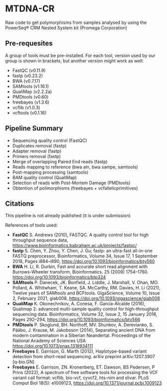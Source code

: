 # MTDNA-CR
Raw code to get polymorphisms from samples analysed by using the PowerSeq® CRM Nested System kit (Promega Corporation)

## Pre-requesites
A group of tools must be pre-installed. For each tool, version used by our group is shown in brackets, but another version might work as well:
- FastQC (v0.11.9)
- fastp (v0.23.2)
- BWA (v0.7.17)
- SAMtools (v1.16.1)
- QualiMap (v2.2.2a)
- PMDtools (v0.60)
- freebayes (v1.3.6)
- vcflib (v1.0.3)
- vcftools (v0.1.16)

## Pipeline Summary

- Sequencing quality control (FastQC)
- Duplicates removal (fastp)
- Adapter removal (fastp)
- Primers removal (fastp)
- Merge of overlapping Paired End reads (fastp)
- Reads mapping to reference (bwa aln, bwa sampe, samtools)
- Post-mapping processing (samtools)
- BAM quality control (QualiMap)
- Selection of reads with Post-Mortem Damage (PMDtools)
- Obtention of polimorphisms (freebayes + vcfallelicprimitives)

## Citations

This pipeline is not already published (it is under submission)

References of tools used:
- **FastQC** S. Andrews (2010), FASTQC. A quality control tool for high throughput sequence data, https://www.bioinformatics.babraham.ac.uk/projects/fastqc/
- **fastp** S. Chen, Y. Zhou, Y. Chen, J. Gu; fastp: an ultra-fast all-in-one FASTQ preprocessor, Bioinformatics, Volume 34, Issue 17, 1 September 2018, Pages i884–i890, https://doi.org/10.1093/bioinformatics/bty560
- **BWA** H. Li, R. Durbin, Fast and accurate short read alignment with Burrows-Wheeler transform, Bioinformatics. 25 (2009) 1754–1760. https://doi.org/10.1093/bioinformatics/btp324
- **SAMtools** P. Danecek, JK. Bonfield, J. Liddle, J. Marshall, V. Ohan, MO. Pollard, A. Whitwham, T. Keane, SA. McCarthy, RM. Davies, H. Li (2021), Twelve years of SAMtools and BCFtools. GigaScience, Volume 10, Issue 2, February 2021, giab008, https://doi.org/10.1093/gigascience/giab008
- **QualiMap** K. Okonechnikov, A. Conesa, F. García-Alcalde (2016), Qualimap 2: advanced multi-sample quality control for high-throughput sequencing data.  Bioinformatics, Volume 32, Issue 2, 15 January 2016, Pages 292–294, https://doi.org/10.1093/bioinformatics/btv566
- **PMDtools** P. Skoglund, BH. Northoff, MV. Shunkov, A. Derevianko, S. Pääbo, J. Krause, M. Jakobsson (2014), Separating ancient DNA from modern contamination in a Siberian Neandertal. Proceedings of the National Academy of Sciences USA https://doi.org/10.1073/pnas.1318934111
- **Freebayes** E. Garrison, G. Marth (2012), Haplotype-based variant detection from short-read sequencing. arXiv preprint arXiv:1207.3907 [q-bio.GN]
- **Freebayes** E. Garrison, ZN. Kronenberg, ET. Dawson, BS Pedersen, P Prins (2022), A spectrum of free software tools for processing the VCF variant call format: vcflib, bio-vcf, cyvcf2, hts-nim and slivar. PLoS Comput Biol 18(5): e1009123, https://doi.org/10.1371/journal.pcbi.1009123
